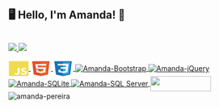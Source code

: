 
## 🖥️ Hello, I'm Amanda! 📖
<br>
 <div>
  <a href="https://github.com/amanda-pereira">
  <img height="180em" src="https://github-readme-stats.vercel.app/api?username=amanda-pereira&show_icons=true&theme=tokyonight&include_all_commits=true&count_private=true"/>
  <img height="180em" src="https://github-readme-stats.vercel.app/api/top-langs/?username=amanda-pereira&layout=compact&langs_count=7&theme=tokyonight"/>
</div>
<div style="display: inline_block"><br>
  <img align="center" alt="Amanda-Js" height="30" width="40" src="https://raw.githubusercontent.com/devicons/devicon/master/icons/javascript/javascript-plain.svg">
  <img align="center" alt="Rafa-HTML" height="30" width="40" src="https://raw.githubusercontent.com/devicons/devicon/master/icons/html5/html5-original.svg">
  <img align="center" alt="Rafa-CSS" height="30" width="40" src="https://raw.githubusercontent.com/devicons/devicon/master/icons/css3/css3-original.svg">
  <img align="center" alt="Amanda-Bootstrap" height="30" width="70" src="https://img.shields.io/badge/Bootstrap-563D7C?style=for-the-badge&logo=bootstrap&logoColor=white">
  <img align="center" alt="Amanda-jQuery" height="30" width="60" src="https://img.shields.io/badge/jQuery-0769AD?style=for-the-badge&logo=jquery&logoColor=white">
  <img align="center" alt="Amanda-SQLite" height="30" width="60" src="https://img.shields.io/badge/SQLite-07405E?style=for-the-badge&logo=sqlite&logoColor=white">
  <img align="center" alt="Amanda-SQL Server" height="30" width="120" src="https://img.shields.io/badge/Microsoft_SQL_Server-CC2927?style=for-the-badge&logo=microsoft-sql-server&logoColor=white">
  <a href="https://www.linkedin.com/in/amandaaparecidapereira/" target="_blank"><img align="center" height="30" width="120"src="https://img.shields.io/badge/-LinkedIn-%230077B5?style=for-the-badge&logo=linkedin&logoColor=white" target="_blank"></a>
  <img align="center" src="https://komarev.com/ghpvc/?username=amanda-pereira&color=green" alt="amanda-pereira" /> 
</div>  
